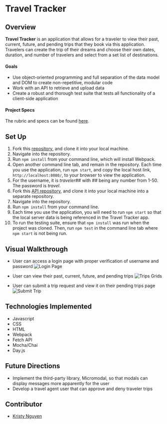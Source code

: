 # Travel Tracker

## Overview
**Travel Tracker** is an application that allows for a traveler to view their past, current, future, and pending trips that they book via this application. Travelers can create the trip of their dreams and choose their own dates, duration, and number of travelers and select from a set list of destinations.

#### Goals
- Use object-oriented programming and full separation of the data model and DOM to create non-repetitive, modular code
- Work with an API to retrieve and upload data
- Create a robust and thorough test suite that tests all functionality of a client-side application

#### Project Specs
The rubric and specs can be found [here](https://frontend.turing.edu/projects/travel-tracker.html).

## Set Up
1. Fork this [repository](https://github.com/kpn678/travel-tracker.git), and clone it into your local machine.
2. Navigate into the repository.
3. Run `npm install` from your command line, which will install Webpack.
4. Open another command line tab, and remain in the repository. Each time you use the application, run `npm start`, and copy the local host link, `http://localhost:8080/`, to your browser to view the application.
5. For the username, it is *traveler##* with *##* being any number from 1-50. The password is *travel*.
6. Fork this [API repository](https://github.com/turingschool-examples/travel-tracker-api.git), and clone it into your local machine into a separate repository.
7. Navigate into the repository.
8. Run `npm install` from your command line.
9. Each time you use the application, you will need to run `npm start` so that the local server data is being referenced in the Travel Tracker app.
10. To run the testing suite, ensure that `npm install` was run when the project was cloned. Then, run `npm test` in the command line tab where `npm start` is not being run.

## Visual Walkthrough
- User can access a login page with proper verification of username and password
![Login Page](src/images/Login.gif)

- User can view their past, current, future, and pending trips
![Trips Grids](src/images/Grids.gif)

- User can submit a trip request and view it on their pending trips page
![Submit Trip](src/images/Submit-Trip.gif)

## Technologies Implemented
- Javascript
- CSS
- HTML
- Webpack
- Fetch API
- Mocha/Chai
- Day.js

## Future Directions
- Implement the third-party library, Micromodal, so that modals can display messages more apparently for the user
- Develop a travel agent user that can approve and deny traveler trips

## Contributor
- [Kristy Nguyen](https://github.com/kpn678)
